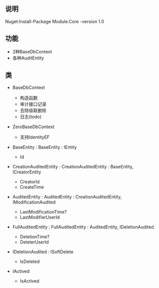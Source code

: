 ﻿## 说明

Nuget:Install-Package Module.Core -version 1.0

## 功能

- 2种BaseDbContext
- 各种AuditEntity

## 类

- BaseDbContext
	- 构造函数
	- 审计接口记录
	- 去除级联删除
	- 日志(todo)

- ZeroBaseDbContext
	- 支持IdentityEF

- BaseEntity : BaseEntity<T> : IEntity<T>
	- Id

- CreationAuditedEntity : CreationAuditedEntity<T> : BaseEntity<T>, ICreatorEntity
	- CreatorId
	- CreateTime

- AuditedEntity : AuditedEntity<T> : CreationAuditedEntity<T>, IModificationAudited
	- LastModificationTime?
	- LastModifierUserId

- FullAuditedEntity : FullAuditedEntity<T> : AuditedEntity<T>, IDeletionAudited
	- DeletionTime?
	- DeleterUserId

- IDeletionAudited : ISoftDelete
	- IsDeleted

- IActived
	- IsActived

